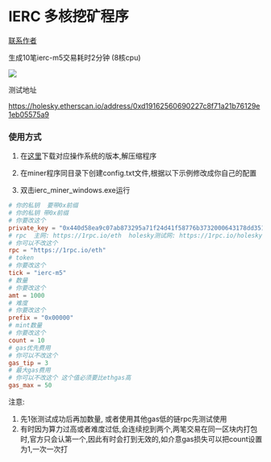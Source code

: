 # IERC 多核挖矿程序


[联系作者](https://twitter.com/chenmin22998595)


生成10笔ierc-m5交易耗时2分钟 (8核cpu)

![](./img.png)

测试地址

https://holesky.etherscan.io/address/0xd19162560690227c8f71a21b76129e1eb05575a9


### 使用方式

1. 在[这里](https://github.com/minchenzz/ierc-miner/releases)下载对应操作系统的版本,解压缩程序

2. 在miner程序同目录下创建config.txt文件,根据以下示例修改成你自己的配置

3. 双击ierc_miner_windows.exe运行

```toml
# 你的私钥  要带0x前缀
# 你的私钥 带0x前缀
# 你要改这个
private_key = "0x440d58ea9c07ab873295a71f24d41f58776b3732000643178dd351c991b53e48"
# rpc  主网: https://1rpc.io/eth  holesky测试网: https://1rpc.io/holesky
# 你可以不改这个
rpc = "https://1rpc.io/eth"
# token
# 你要改这个
tick = "ierc-m5"
# 数量
# 你要改这个
amt = 1000
# 难度
# 你要改这个
prefix = "0x00000"
# mint数量
# 你要改这个
count = 10
# gas优先费用
# 你可以不改这个
gas_tip = 3
# 最大gas费用
# 你可以不改这个 这个值必须要比ethgas高
gas_max = 50
```

注意: 
1. 先1张测试成功后再加数量, 或者使用其他gas低的链rpc先测试使用
2. 有时因为算力过高或者难度过低,会连续挖到两个,两笔交易在同一区块内打包时,官方只会认第一个,因此有时会打到无效的,如介意gas损失可以把count设置为1,一次一次打